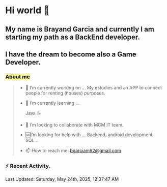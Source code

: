 # Hi world 👋

  

## My name is Brayand Garcia and currently I am starting my path as a BackEnd developer.  

## I have the dream to become also a Game Developer. 

  
### <font color="#000000"><span style="background:#fff88f">About me</span></font>
> 
> - 🔭 I’m currently working on ... My estudies and an APP to connect people for renting (houses) purposes.
> 
> - 🌱 I’m currently learning ... 
> 
>	Java ☕
> 
> - 👯 I’m looking to collaborate with MCM IT team.
> 
>  - 🆘I’m looking for help with ... Backend, android development, SQL...
>    
> - 📫 How to reach me: bgarciam92@gmail.com
> 
> 

### :zap: Recent Activity.

<!--RECENT_ACTIVITY:start-->
<!--RECENT_ACTIVITY:end-->

<!--RECENT_ACTIVITY:last_update-->
Last Updated: Saturday, May 24th, 2025, 12:37:47 AM
<!--RECENT_ACTIVITY:last_update_end-->
